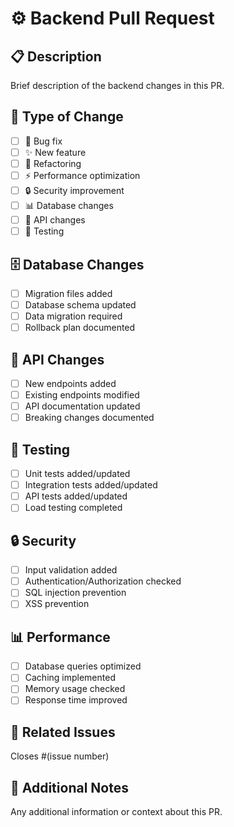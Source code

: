 # ⚙️ Backend Pull Request

## 📋 Description
Brief description of the backend changes in this PR.

## 🎯 Type of Change
- [ ] 🐛 Bug fix
- [ ] ✨ New feature
- [ ] 🔧 Refactoring
- [ ] ⚡ Performance optimization
- [ ] 🔒 Security improvement
- [ ] 📊 Database changes
- [ ] 🔌 API changes
- [ ] 🧪 Testing

## 🗄️ Database Changes
- [ ] Migration files added
- [ ] Database schema updated
- [ ] Data migration required
- [ ] Rollback plan documented

## 🔌 API Changes
- [ ] New endpoints added
- [ ] Existing endpoints modified
- [ ] API documentation updated
- [ ] Breaking changes documented

## 🧪 Testing
- [ ] Unit tests added/updated
- [ ] Integration tests added/updated
- [ ] API tests added/updated
- [ ] Load testing completed

## 🔒 Security
- [ ] Input validation added
- [ ] Authentication/Authorization checked
- [ ] SQL injection prevention
- [ ] XSS prevention

## 📊 Performance
- [ ] Database queries optimized
- [ ] Caching implemented
- [ ] Memory usage checked
- [ ] Response time improved

## 🔗 Related Issues
Closes #(issue number)

## 📝 Additional Notes
Any additional information or context about this PR.
